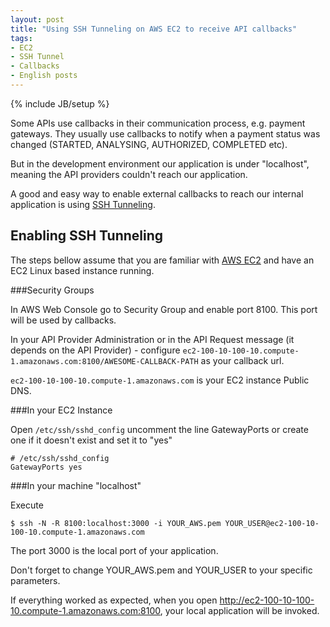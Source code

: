 ```yaml
---
layout: post
title: "Using SSH Tunneling on AWS EC2 to receive API callbacks"
tags: 
- EC2
- SSH Tunnel
- Callbacks
- English posts
---
```

{% include JB/setup %}

Some APIs use callbacks in their communication process, e.g. payment gateways. They usually use callbacks to notify when a payment status was changed (STARTED, ANALYSING, AUTHORIZED, COMPLETED etc).

But in the development environment our application is under "localhost", meaning the API providers couldn't reach our application.

A good and easy way to enable external callbacks to reach our internal application is using [SSH Tunneling](http://en.wikipedia.org/wiki/Tunneling_protocol).

## Enabling SSH Tunneling

The steps bellow assume that you are familiar with [AWS EC2](http://aws.amazon.com/ec2/) and have an EC2 Linux based instance running.

###Security Groups

In AWS Web Console go to Security Group and enable port 8100. This port will be used by callbacks.

In your API Provider Administration or in the API Request message (it depends on the API Provider) - configure ```ec2-100-10-100-10.compute-1.amazonaws.com:8100/AWESOME-CALLBACK-PATH``` as your callback url.

```ec2-100-10-100-10.compute-1.amazonaws.com``` is your EC2 instance Public DNS.

###In your EC2 Instance

Open ```/etc/ssh/sshd_config``` uncomment the line GatewayPorts or create one if it doesn't exist and set it to "yes"

    # /etc/ssh/sshd_config
    GatewayPorts yes

###In your machine "localhost"

Execute

    $ ssh -N -R 8100:localhost:3000 -i YOUR_AWS.pem YOUR_USER@ec2-100-10-100-10.compute-1.amazonaws.com

The port 3000 is the local port of your application.

Don't forget to change YOUR_AWS.pem and YOUR_USER to your specific parameters.

If everything worked as expected, when you open http://ec2-100-10-100-10.compute-1.amazonaws.com:8100, your local application will be invoked.


